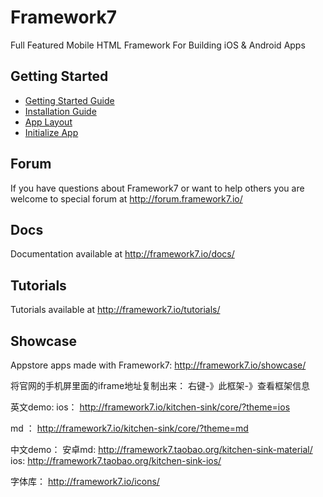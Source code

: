 # Framework7

Full Featured Mobile HTML Framework For Building iOS & Android Apps

## Getting Started
  * [Getting Started Guide](https://framework7.io/docs/introduction.html)
  * [Installation Guide](http://framework7.io/docs/installation.html)
  * [App Layout](http://framework7.io/docs/app-layout.html)
  * [Initialize App](http://framework7.io/docs/init-app.html)

## Forum

If you have questions about Framework7 or want to help others you are welcome to special forum at http://forum.framework7.io/

## Docs

Documentation available at http://framework7.io/docs/

## Tutorials

Tutorials available at http://framework7.io/tutorials/

## Showcase

Appstore apps made with Framework7: http://framework7.io/showcase/


将官网的手机屏里面的iframe地址复制出来： 右键-》此框架-》查看框架信息

英文demo:
ios：  http://framework7.io/kitchen-sink/core/?theme=ios

md ：  http://framework7.io/kitchen-sink/core/?theme=md


中文demo：
安卓md:  http://framework7.taobao.org/kitchen-sink-material/ 
ios: http://framework7.taobao.org/kitchen-sink-ios/


字体库：
http://framework7.io/icons/
